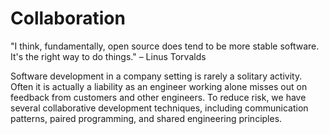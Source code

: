 # Collaboration

"I think, fundamentally, open source does tend to be more stable software. It's the right way to do things." 
– Linus Torvalds

Software development in a company setting is rarely a solitary activity. Often it is actually a liability as an engineer working alone misses out on feedback from customers and other engineers. To reduce risk, we have several collaborative development techniques, including communication patterns, paired programming, and shared engineering principles.